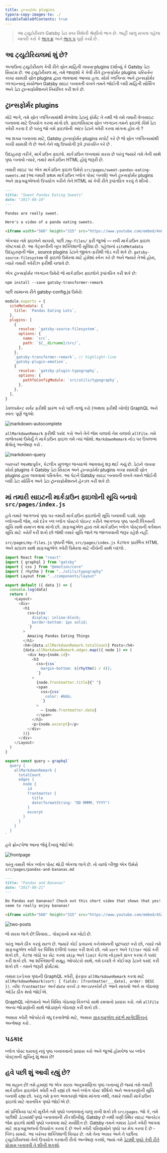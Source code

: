 ```yaml
---
title: ટ્રાન્સફોર્મર plugins
typora-copy-images-to: ./
disableTableOfContents: true
---
```


> આ ટ્યુટોરીયલ Gatsby ડેટા સ્તર વિશેની શ્રેણીનો ભાગ છે. અહીં ચાલુ રાખતા પહેલા ખાતરી કરો કે [ભાગ ૪](/tutorial/part-four/) અને [ભાગ ૫](/tutorial/part-five/) પૂર્ણ કર્યો છે .

## આ ટ્યુટોરિયલમાં શું છે?

અગાઉના ટ્યુટોરીયલ કેવી રીતે સ્રોત માહિતી _લાવવા_ plugins દર્શાવ્યું કે Gatsby ડેટા સિસ્ટમ છે. આ ટ્યુટોરીયલ માં, તમે જાણશો કે કેવી રીતે ટ્રાન્સફોર્મર plugins _પરિવર્તન_ કાચા સામગ્રી સ્રોત plugins દ્વારા લાવવામાં આવ્યા હતા. સોર્સ પ્લગિન્સ અને ટ્રાન્સફોર્મર પ્લગઇન્સનું સંયોજન Gatsby સાઇટ બનાવતી વખતે તમને જોઈતી બધી માહિતી સોર્સિંગ અને ડેટા ટ્રાન્સફોર્મેશનને નિયંત્રિત કરી શકે છે.
## ટ્રાન્સફોર્મર plugins

મોટે ભાગે, તમે સ્રોત પ્લગિન્સમાંથી મેળવેલા ડેટાનું ફોર્મેટ તે નથી જે તમે તમારી વેબસાઇટ બનાવવા માટે ઉપયોગ કરવા માંગો છો. ફાઇલસિસ્ટમ સ્રોત પ્લગઇન તમને ફાઇલો _વિશે_ ડેટા ક્વેરી કરવા દે છે પરંતુ જો તમે ફાઇલોની _અંદર_ ડેટાને ક્વેરી કરવા માંગતા હોવ તો ?

આ શક્ય બનાવવા માટે, Gatsby ટ્રાન્સફોર્મર plugins સપોર્ટ કરે છે જે સ્રોત પ્લગિન્સમાંથી કાચી સામગ્રી લે છે
અને તેને વધુ ઉપયોગી રૂપે _રૂપાંતરિત_ કરે છે .

ઉદાહરણ તરીકે, માર્કડાઉન ફાઇલો. માર્કડાઉન લખવામાં સરસ છે પરંતુ જ્યારે તમે તેની સાથે પૃષ્ઠ બનાવો ત્યારે, તમારે માર્કડાઉન HTML હોવું જરૂરી છે.

તમારી સાઇટ પર એક માર્કડાઉન ફાઇલ ઉમેરો
`src/pages/sweet-pandas-eating-sweets.md` (આ તમારી પ્રથમ માર્કડાઉન બ્લોગ પોસ્ટ બનશે)
અને ટ્રાન્સફોર્મર plugins અને ગ્રાફક્યુએલનો ઉપયોગ કરીને તેને HTML માં કેવી રીતે રૂપાંતરિત કરવું તે શીખો .

```markdown:title=src/pages/sweet-pandas-eating-sweets.md
---
title: "Sweet Pandas Eating Sweets"
date: "2017-08-10"
---

Pandas are really sweet.

Here's a video of a panda eating sweets.

<iframe width="560" height="315" src="https://www.youtube.com/embed/4n0xNbfJLR8" frameborder="0" allowfullscreen></iframe>
```

એકવાર તમે ફાઇલને સાચવો, પછી `/my-files/` ફરી જુઓ — નવી માર્કડાઉન ફાઇલ કોષ્ટકમાં છે. આ ગેટ્સબીની ખૂબ શક્તિશાળી સુવિધા છે.
પહેલાનાં `siteMetadata` ઉદાહરણની જેમ , source plugins ડેટાને જીવંત-ફરીથી લોડ કરી શકે છે.
`gatsby-source-filesystem` વી ફાઇલો ઉમેરવા માટે હંમેશાં સ્કેન કરે છે અને જ્યારે તેઓ હોય, ત્યારે તમારી ક્વેરીઝ ફરીથી ચલાવે છે.

એક ટ્રાન્સફોર્મર પ્લગઇન ઉમેરો જે માર્કડાઉન ફાઇલોને રૂપાંતરિત કરી શકે છે:

```shell
npm install --save gatsby-transformer-remark
```

પછી સામાન્ય રીતે gatsby-config.js ઉમેરો:

```javascript:title=gatsby-config.js
module.exports = {
  siteMetadata: {
    title: `Pandas Eating Lots`,
  },
  plugins: [
    {
      resolve: `gatsby-source-filesystem`,
      options: {
        name: `src`,
        path: `${__dirname}/src/`,
      },
    },
    `gatsby-transformer-remark`, // highlight-line
    `gatsby-plugin-emotion`,
    {
      resolve: `gatsby-plugin-typography`,
      options: {
        pathToConfigModule: `src/utils/typography`,
      },
    },
  ],
}
```

ડેવલપમેન્ટ સર્વર ફરીથી પ્રારંભ કરો પછી તાજું કરો (અથવા ફરીથી ખોલો) GraphQL અને સ્વત: પૂર્ણ જુઓ:

![markdown-autocomplete](markdown-autocomplete.png)

`allMarkdownRemark` ફરીથી પસંદ કરો અને તેને જેમ ચલાવો તેમ ચલાવો `allFile`.
તમે તાજેતરમાં ઉમેર્યું તે માર્કડાઉન ફાઇલ તમે ત્યાં જોશો. `MarkdownRemark` નોડ પર ઉપલબ્ધ ક્ષેત્રોનું અન્વેષણ કરો .

![markdown-query](markdown-query.png)

બરાબર! આસ્થાપૂર્વક, કેટલીક મૂળભૂત જગ્યાએ આવવાનું શરૂ થઈ ગયું છે. ડેટાને _લાવવા_ સોર્સ plugins કે Gatsby ડેટા સિસ્ટમ અને _ટ્રાન્સફોર્મર_ plugins કાચા સામગ્રી સ્રોત plugins દ્વારા લાવવામાં પરિવર્તન. આ પેટર્ન Gatsby સાઇટ બનાવતી વખતે તમને જોઈતી બધી ડેટા સોર્સિંગ અને ડેટા ટ્રાન્સફોર્મેશનને હેન્ડલ કરી શકે છે.
## માં તમારી સાઇટની માર્કડાઉન ફાઇલોની સૂચિ બનાવો `src/pages/index.js`

હવે તમારે આગળનાં પૃષ્ઠ પર તમારી માર્કડાઉન ફાઇલોની સૂચિ બનાવવી પડશે. ઘણા બ્લોગ્સની જેમ,
તમે દરેક બ્લ બ્લોગ પોસ્ટને પોઇન્ટ કરીને આગળના પૃષ્ઠ પરની લિંક્સની સૂચિ સાથે સમાપ્ત થવા માંગો છો.
ગ્રાફક્યુએલ દ્વારા તમે માર્કડાઉન બ્લોગ પોસ્ટ્સની વર્તમાન સૂચિ માટે _ક્વેરી_ કરી શકો છો જેથી તમારે સૂચિ જાતે જ જાળવવાની જરૂર રહેશે નહીં.

`src/pages/my-files.js` પૃષ્ઠની જેમ, `src/pages/index.js` કેટલાક પ્રારંભિક HTML અને સ્ટાઇલ સાથે ગ્રાફક્યુએલ ક્વેરી ઉમેરવા માટે નીચેની સાથે બદલો .

```jsx:title=src/pages/index.js
import React from "react"
import { graphql } from "gatsby"
import { css } from "@emotion/core"
import { rhythm } from "../utils/typography"
import Layout from "../components/layout"

export default ({ data }) => {
  console.log(data)
  return (
    <Layout>
      <div>
        <h1
          css={css`
            display: inline-block;
            border-bottom: 1px solid;
          `}
        >
          Amazing Pandas Eating Things
        </h1>
        <h4>{data.allMarkdownRemark.totalCount} Posts</h4>
        {data.allMarkdownRemark.edges.map(({ node }) => (
          <div key={node.id}>
            <h3
              css={css`
                margin-bottom: ${rhythm(1 / 4)};
              `}
            >
              {node.frontmatter.title}{" "}
              <span
                css={css`
                  color: #bbb;
                `}
              >
                — {node.frontmatter.date}
              </span>
            </h3>
            <p>{node.excerpt}</p>
          </div>
        ))}
      </div>
    </Layout>
  )
}

export const query = graphql`
  query {
    allMarkdownRemark {
      totalCount
      edges {
        node {
          id
          frontmatter {
            title
            date(formatString: "DD MMMM, YYYY")
          }
          excerpt
        }
      }
    }
  }
`
```

હવે ફ્રોન્ટપેજ આના જેવું દેખાવું જોઈએ:

![frontpage](frontpage.png)

પરંતુ તમારી એક બ્લોગ પોસ્ટ થોડી એકલા લાગે છે. તો ચાલો બીજી એક ઉમેરો
`src/pages/pandas-and-bananas.md`

```markdown:title=src/pages/pandas-and-bananas.md
---
title: "Pandas and Bananas"
date: "2017-08-21"
---

Do Pandas eat bananas? Check out this short video that shows that yes! pandas do
seem to really enjoy bananas!

<iframe width="560" height="315" src="https://www.youtube.com/embed/4SZl1r2O_bY" frameborder="0" allowfullscreen></iframe>
```

![two-posts](two-posts.png)

જે સરસ લાગે છે! સિવાય… પોસ્ટ્સનો ક્રમ ખોટો છે.

પરંતુ આને ઠીક કરવું સરળ છે. જ્યારે કોઈ પ્રકારનાં કનેક્શનની પૂછપરછ કરો છો, ત્યારે તમે ગ્રાફક્યુએલ ક્વેરી પર વિવિધ દલીલો પસાર કરી શકો છો.
તમે `sort` અને `filter` ગાંઠો કરી શકો છો , કેટલા ગાંઠો પર સેટ કરવા `skip` અને `limit` કેટલા નોડ્સને પ્રાપ્ત કરવા તે પસંદ કરી શકો છો.
આ શક્તિશાળી સમૂહ ઓપરેટરો સાથે, તમે ઇચ્છો તે કોઈપણ ડેટાને પસંદ કરી શકો છો - તમને જરૂરી ફોર્મેટમાં.

તમારા ઇન્ડેક્સ પૃષ્ઠની GraphQL ક્વેરી, ફેરફાર `allMarkdownRemark` કરવા માટે
`allMarkdownRemark(sort: { fields: [frontmatter___date], order: DESC })`. _નોંધ: `frontmatter` અને `date` વચ્ચે ૩ અન્ડરસ્કોર્સ છે._
આને સાચવો અને સ ગોઠવણ ઓર્ડર ઠીક થવો જોઈએ.

GraphQL ખોલવાનો અને વિવિધ ગોઠવણ વિકલ્પો સાથે રમવાનો પ્રયાસ કરો.
તમે `allFile` અન્ય જોડાણોની સાથે જોડાણને ગોઠવણ કરી શકો છો .

અમારા ક્વેરી ઓપરેટરો વધુ દસ્તાવેજો માટે, અમારા [ગ્રાફક્યુએલ સંદર્ભ માર્ગદર્શિકાનું](/docs/graphql-reference/) અન્વેષણ કરો .

## પડકાર

બ્લોગ પોસ્ટ ધરાવતું નવું પૃષ્ઠ બનાવવાનો પ્રયાસ કરો અને જુઓ હોમપેજ પર બ્લોગ પોસ્ટ્સની સૂચિનું શું થાય છે!

## હવે પછી શું આવી રહ્યું છે?

આ મહાન છે! તમે હમણાં જ એક સરસ અનુક્રમણિકા પૃષ્ઠ બનાવ્યું છે જ્યાં તમે તમારી માર્કડાઉન ફાઇલોને ક્વેરી કરી રહ્યાં છો અને બ્લોગ પોસ્ટ શીર્ષકો અને અવતરણોની સૂચિ બનાવી રહ્યા છો. પરંતુ તમે ફક્ત અવતરણો જોવા માંગતા નથી, તમારે તમારી માર્કડાઉન ફાઇલો માટે વાસ્તવિક પૃષ્ઠો જોઈએ છે.

માં પ્રતિક્રિયા ઘટકો મૂકીને તમે પૃષ્ઠો બનાવવાનું ચાલુ રાખી શકો છો `src/pages`. જો કે, તમે પછીથી _ડેટામાંથી_ પૃષ્ઠો બનાવવાની _રીત_ શીખીશું. Gatsby છે નથી ઘણી સ્થિર સાઇટ જનરેટર જેમ ફાઇલો માંથી પૃષ્ઠો બનાવવા માટે મર્યાદિત છે. Gatsby તમને તમારા ડેટાને ક્વેરી આપવા માટે ગ્રાફક્યુઅલનો ઉપયોગ કરવા દે છે અને ક્વેરી પરિણામોને પૃષ્ઠો પર મેપ કરવા દે છે - બિલ્ડ સમયે. આ ખરેખર શક્તિશાળી વિચાર છે. તમે તેના અસર અને તે પછીના ટ્યુટોરીયલમાં તેનો ઉપયોગ કરવાની રીતો અન્વેષણ કરશો, જ્યાં તમે [ડેટાથી પૃષ્ઠો કેવી રીતે પ્રોગ્રામ બનાવવી તે શીખી શકશો](/tutorial/part-seven/).
